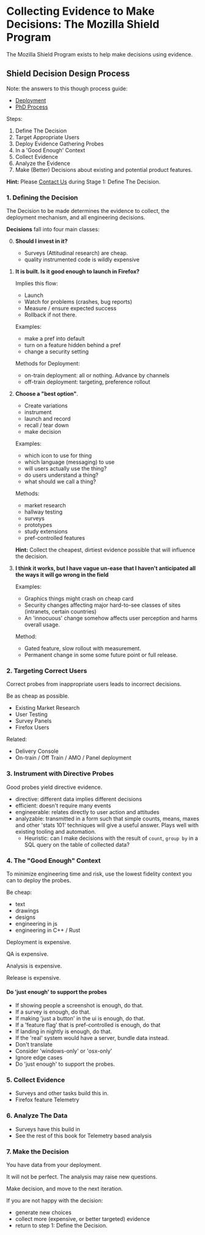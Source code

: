 # Collecting Evidence to Make Decisions:  The Mozilla Shield Program

The Mozilla Shield Program exists to help make decisions using evidence.


## Shield Decision Design Process

Note: the answers to this though process guide:

- [Deployment][deploy]
- [PhD Process][phd]

Steps:

1. Define The Decision
2. Target Appropriate Users
3. Deploy Evidence Gathering Probes
4. In a 'Good Enough' Context
5. Collect Evidence
6. Analyze the Evidence
7. Make (Better) Decisions about existing and potential product features.

**Hint:** Please [Contact Us][contact] during Stage 1: Define The Decision. 

### 1. Defining the Decision

The Decision to be made determines the evidence to collect, the deployment mechanism, and all engineering decisions.

**Decisions** fall into four main classes:

0.  **Should I invest in it?** 
    
    - Surveys (Attitudinal research) are cheap.
    - quality instrumented code is wildly expensive

1. **It is built.  Is it good enough to launch in Firefox?**  

    Implies this flow:
    
    -   Launch
    -   Watch for problems (crashes, bug reports) 
    -   Measure / ensure expected success
    -   Rollback if not there.

    Examples:
    
    - make a pref into default
    - turn on a feature hidden behind a pref 
    - change a security setting

    Methods for Deployment:
    
    - on-train deployment: all or nothing.  Advance by channels
    - off-train deployment: targeting, preference rollout

2. **Choose a "best option"**.

    - Create variations
    - instrument
    - launch and record
    - recall / tear down
    - make decision

    Examples:
    
    - which icon to use for thing
    - which language (messaging) to use
    - will users actually use the thing?
    - do users understand a thing?
    - what should we call a thing?

    Methods:
    
    - market research
    - hallway testing
    - surveys
    - prototypes
    - study extensions
    - pref-controlled features

    **Hint:** Collect the cheapest, dirtiest evidence possible that will influence the decision.

3.  **I think it works, but I have vague un-ease that I haven't anticipated all the ways it will go wrong in the field**

    Examples:
    
    - Graphics things might crash on cheap card
    - Security changes affecting major hard-to-see classes of sites (intranets, certain countries)
    - An 'innocuous' change somehow affects user perception and harms overall usage.

    Method:
    
    - Gated feature, slow rollout with measurement.
    - Permanent change in some some future point or full release.

### 2. Targeting Correct Users

Correct probes from inappropriate users leads to incorrect decisions.

Be as cheap as possible.

- Existing Market Research
- User Testing
- Survey Panels
- Firefox Users

Related:

- Delivery Console
- On-train / Off Train / AMO / Panel deployment

### 3. Instrument with Directive Probes

Good probes yield directive evidence.

- directive: different data implies different decisions
- efficient: doesn't require many events
- engineerable:  relates directly to user action and attitudes 
- analyzable:  transmitted in a form such that simple counts, means, maxes and other 'stats 101' techniques will give a useful answer.  Plays well with existing tooling and automation.
    * Heuristic:  can I make decisions with the result of `count`, `group by` in a SQL query on the table of collected data?

### 4.  The "Good Enough" Context

To minimize engineering time and risk, use the lowest fidelity context you can to deploy the probes.

Be cheap:

- text 
- drawings 
- designs 
- engineering in js 
- engineering in C++ / Rust

Deployment is expensive.

QA is expensive.

Analysis is expensive.

Release is expensive.


#### Do 'just enough' to support the probes

- If showing people a screenshot is enough, do that.
- If a survey is enough, do that.
- If making 'just a button' in the ui is enough, do that.
- If a 'feature flag' that is pref-controlled is enough, do that
- If landing in nightly is enough, do that.
- If the 'real' system would have a server, bundle data instead.
- Don't translate
- Consider 'windows-only' or 'osx-only'
- Ignore edge cases
- Do 'just enough' to support the probes.

### 5. Collect Evidence

- Surveys and other tasks build this in.
- Firefox feature Telemetry

### 6. Analyze The Data

- Surveys have this build in
- See the rest of this book for Telemetry based analysis

### 7. Make the Decision

You have data from your deployment.

It will not be perfect.  The analysis may raise new questions.

Make decision, and move to the next iteration.

If you are not happy with the decision:

- generate new choices
- collect more (expensive, or better targeted) evidence
- return to step 1:  Define the Decision.


[contact]: ./shield_help.md
[deploy]: ./shield_deploy.md
[phd]:  https://mana.mozilla.org/wiki/display/strategyandinsights/Shield
